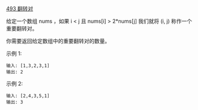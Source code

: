 [493 翻转对](https://leetcode-cn.com/problems/reverse-pairs)

给定一个数组 nums ，如果 i < j 且 nums[i] > 2*nums[j] 我们就将 (i, j) 称作一个重要翻转对。

你需要返回给定数组中的重要翻转对的数量。

示例 1:
```
输入: [1,3,2,3,1]
输出: 2
```
示例 2:
```
输入: [2,4,3,5,1]
输出: 3
```
